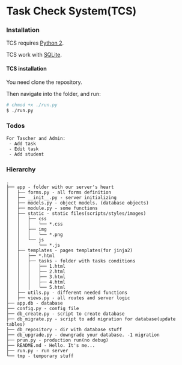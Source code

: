 # Task Check System(TCS)


### Installation

TCS requires [Python 2](https://www.python.org/downloads/).

TCS work with [SQLite](https://sqlite.org/).

#### TCS installation

You need clone the repository.

Then navigate into the folder, and run:

```sh
# chmod +x ./run.py
$ ./run.py
```

### Todos
	For Tascher and Admin:
	 - Add task
	 - Edit task
	 - Add student

### Hierarchy

	.
	├── app - folder with our server's heart
	│   ├── forms.py - all forms definition
	│   ├── __init__.py - server initializing
	│   ├── models.py - object models. (database objects)
	│   ├── module.py - some functions
	│   ├── static - static files(scripts/styles/images)
	│   │   ├── css
	│   │   │   └── *.css
	│   │   ├── img
	│   │   │   └── *.png
	│   │   └── js
	│   │       └── *.js
	│   ├── templates - pages templates(for jinja2)
	│   │   ├── *.html
	│   │   ├── tasks - folder with tasks conditions
	│   │   │   ├── 1.html
	│   │   │   ├── 2.html
	│   │   │   ├── 3.html
	│   │   │   ├── 4.html
	│   │   │   └── 5.html
	│   ├── utils.py - different needed functions
	│   ├── views.py - all routes and server logic
	├── app.db - database
	├── config.py - config file
	├── db_create.py - script to create database
	├── db_migrate.py - script to add migration for database(update tables)
	├── db_repository - dir with database stuff
	├── db_upgrade.py - downgrade your database. -1 migration
	├── prun.py - production run(no debug)
	├── README.md - Hello. It's me...
	├── run.py - run server
	└── tmp - temporary stuff
